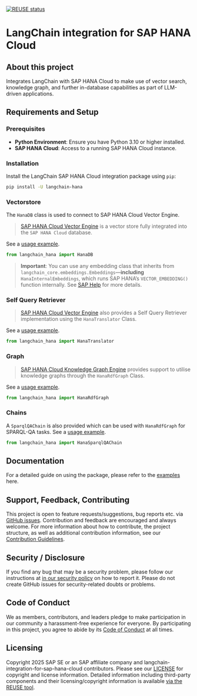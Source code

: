 [![REUSE status](https://api.reuse.software/badge/github.com/SAP/langchain-integration-for-sap-hana-cloud)](https://api.reuse.software/info/github.com/SAP/langchain-integration-for-sap-hana-cloud)

# LangChain integration for SAP HANA Cloud

## About this project

Integrates LangChain with SAP HANA Cloud to make use of vector search, knowledge graph, and further in-database capabilities as part of LLM-driven applications.

## Requirements and Setup

### Prerequisites

- **Python Environment**: Ensure you have Python 3.10 or higher installed.
- **SAP HANA Cloud**: Access to a running SAP HANA Cloud instance.

### Installation

Install the LangChain SAP HANA Cloud integration package using `pip`:

```bash
pip install -U langchain-hana
```

### Vectorstore

The `HanaDB` class is used to connect to SAP HANA Cloud Vector Engine.

>[SAP HANA Cloud Vector Engine](https://help.sap.com/docs/hana-cloud-database/sap-hana-cloud-sap-hana-database-vector-engine-guide/sap-hana-cloud-sap-hana-database-vector-engine-guide) is
> a vector store fully integrated into the `SAP HANA Cloud` database.

See a [usage example](https://github.com/SAP/langchain-integration-for-sap-hana-cloud/blob/main/examples/sap_hanavector.ipynb).

```python
from langchain_hana import HanaDB
```

> **Important**:  You can use any embedding class that inherits from `langchain_core.embeddings.Embeddings`—**including** `HanaInternalEmbeddings`, which runs SAP HANA’s `VECTOR_EMBEDDING()` function internally. See [SAP Help](https://help.sap.com/docs/hana-cloud-database/sap-hana-cloud-sap-hana-database-vector-engine-guide/vector-embedding-function-vector?locale=en-US) for more details.

### Self Query Retriever

>[SAP HANA Cloud Vector Engine](https://help.sap.com/docs/hana-cloud-database/sap-hana-cloud-sap-hana-database-vector-engine-guide/sap-hana-cloud-sap-hana-database-vector-engine-guide)
> also provides a Self Query Retriever implementation using the `HanaTranslator` Class.

See a [usage example](https://github.com/SAP/langchain-integration-for-sap-hana-cloud/blob/main/examples/hanavector_self_query.ipynb).

```python
from langchain_hana import HanaTranslator
```

### Graph

>[SAP HANA Cloud Knowledge Graph Engine](https://help.sap.com/docs/hana-cloud-database/sap-hana-cloud-sap-hana-database-knowledge-graph-guide/sap-hana-cloud-sap-hana-database-knowledge-graph-engine-guide)
> provides support to utilise knowledge graphs through the `HanaRdfGraph` Class.

See a [usage example](https://github.com/SAP/langchain-integration-for-sap-hana-cloud/blob/main/examples/sap_hana_rdf_graph.ipynb).

```python
from langchain_hana import HanaRdfGraph
```

### Chains

A `SparqlQAChain` is also provided which can be used with `HanaRdfGraph` for SPARQL-QA tasks.
See a [usage example](https://github.com/SAP/langchain-integration-for-sap-hana-cloud/blob/main/examples/sap_hana_sparql_qa_chain.ipynb).

```python
from langchain_hana import HanaSparqlQAChain
```

## Documentation

For a detailed guide on using the package, please refer to the [examples](./examples/) here.

## Support, Feedback, Contributing

This project is open to feature requests/suggestions, bug reports etc. via [GitHub issues](https://github.com/SAP/langchain-integration-for-sap-hana-cloud/issues). Contribution and feedback are encouraged and always welcome. For more information about how to contribute, the project structure, as well as additional contribution information, see our [Contribution Guidelines](CONTRIBUTING.md).

## Security / Disclosure

If you find any bug that may be a security problem, please follow our instructions at [in our security policy](https://github.com/SAP/langchain-integration-for-sap-hana-cloud/security/policy) on how to report it. Please do not create GitHub issues for security-related doubts or problems.

## Code of Conduct

We as members, contributors, and leaders pledge to make participation in our community a harassment-free experience for everyone. By participating in this project, you agree to abide by its [Code of Conduct](https://github.com/SAP/.github/blob/main/CODE_OF_CONDUCT.md) at all times.

## Licensing

Copyright 2025 SAP SE or an SAP affiliate company and langchain-integration-for-sap-hana-cloud contributors. Please see our [LICENSE](LICENSE) for copyright and license information. Detailed information including third-party components and their licensing/copyright information is available [via the REUSE tool](https://api.reuse.software/info/github.com/SAP/langchain-integration-for-sap-hana-cloud).
